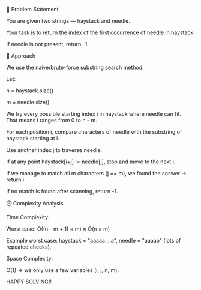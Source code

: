 📌 Problem Statement  

You are given two strings — haystack and needle.  

Your task is to return the index of the first occurrence of needle in haystack. 

If needle is not present, return -1.  


🧠 Approach  

We use the naive/brute-force substring search method:  

Let:  

n = haystack.size()  

m = needle.size()  

We try every possible starting index i in haystack where needle can fit.  
That means i ranges from 0 to n - m.  

For each position i, compare characters of needle with the substring of haystack starting at i.  

Use another index j to traverse needle.  

If at any point haystack[i+j] != needle[j], stop and move to the next i.  

If we manage to match all m characters (j == m), we found the answer → return i.  

If no match is found after scanning, return -1.  


⏱️ Complexity Analysis  

Time Complexity:  

Worst case: O((n - m + 1) × m) ≈ O(n × m)  

Example worst case: haystack = "aaaaa....a", needle = "aaaab" (lots of repeated checks).  

Space Complexity:  

O(1) → we only use a few variables (i, j, n, m).  


HAPPY SOLVING!!
